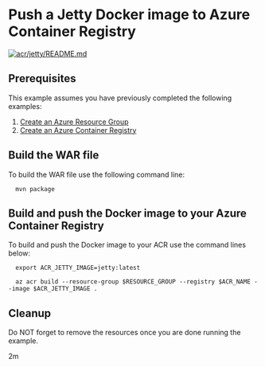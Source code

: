 
# Push a Jetty Docker image to Azure Container Registry

[![acr/jetty/README.md](https://github.com/Azure-Samples/java-on-azure-examples/actions/workflows/acr_jetty_README_md.yml/badge.svg)](https://github.com/Azure-Samples/java-on-azure-examples/actions/workflows/acr_jetty_README_md.yml)

## Prerequisites

This example assumes you have previously completed the following examples:

1. [Create an Azure Resource Group](../../group/create/README.md)
1. [Create an Azure Container Registry](../create/README.md)

<!-- workflow.cron(0 5 * * 0) -->
<!-- workflow.include(../create/README.md) -->

## Build the WAR file

<!-- workflow.run()

  cd acr/jetty

  -->

To build the WAR file use the following command line:

```shell
  mvn package
```

## Build and push the Docker image to your Azure Container Registry

To build and push the Docker image to your ACR use the command lines below:

```shell
  export ACR_JETTY_IMAGE=jetty:latest

  az acr build --resource-group $RESOURCE_GROUP --registry $ACR_NAME --image $ACR_JETTY_IMAGE .
```

<!-- workflow.run()

  cd ../..

  -->

<!-- workflow.directOnly()

  export RESULT=$(az acr repository show --name $ACR_NAME --image $ACR_JETTY_IMAGE)
  az group delete --name $RESOURCE_GROUP --yes || true
  if [[ -z $RESULT ]]; then
    echo "Unable to find $ACR_JETTY_IMAGE image"
    exit 1
  fi

  -->

## Cleanup

Do NOT forget to remove the resources once you are done running the example.

2m
